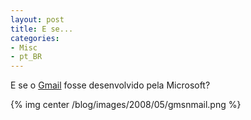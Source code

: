 ```yaml
---
layout: post
title: E se...
categories:
- Misc
- pt_BR
---
```

E se o [Gmail](http://gmail.com/) fosse desenvolvido pela Microsoft?

{% img center /blog/images/2008/05/gmsnmail.png %}
